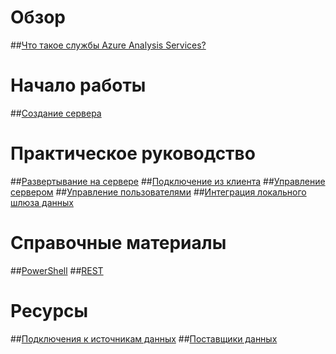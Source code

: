 # Обзор
##[Что такое службы Azure Analysis Services?](analysis-services-overview.md)
# Начало работы
##[Создание сервера](analysis-services-create-server.md)

# Практическое руководство 
##[Развертывание на сервере](analysis-services-deploy.md)
##[Подключение из клиента](analysis-services-connect.md)
##[Управление сервером](analysis-services-manage.md)
##[Управление пользователями](analysis-services-manage-users.md)
##[Интеграция локального шлюза данных](analysis-services-gateway.md)

# Справочные материалы
##[PowerShell](analysis-services-powershell.md)
##[REST](/rest/api/analysisservices)

# Ресурсы
##[Подключения к источникам данных](analysis-services-datasource.md)
##[Поставщики данных](analysis-services-data-providers.md) 


<!--HONumber=Feb17_HO3-->


